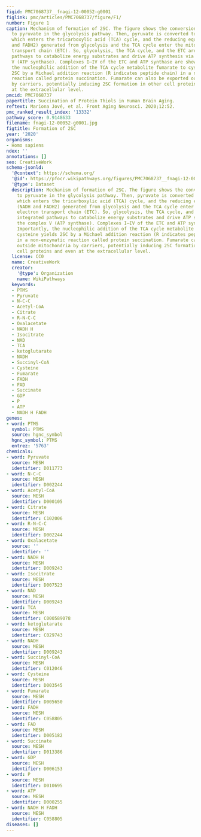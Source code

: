 ```yaml
---
figid: PMC7068737__fnagi-12-00052-g0001
figlink: pmc/articles/PMC7068737/figure/F1/
number: Figure 1
caption: Mechanism of formation of 2SC. The figure shows the conversion of glucose
  to pyruvate in the glycolysis pathway. Then, pyruvate is converted to acetyl-CoA,
  which enters the tricarboxylic acid (TCA) cycle, and the reducing equivalents (NADH
  and FADH2) generated from glycolysis and the TCA cycle enter the mitochondrial electron
  transport chain (ETC). So, glycolysis, the TCA cycle, and the ETC are integrated
  pathways to catabolize energy substrates and drive ATP synthesis via the complex
  V (ATP synthase). Complexes I–IV of the ETC and ATP synthase are shown. Importantly,
  the nucleophilic addition of the TCA cycle metabolite fumarate to cysteine yields
  2SC by a Michael addition reaction (R indicates peptide chain) in a non-enzymatic
  reaction called protein succination. Fumarate can also be exported outside mitochondria
  by carriers, potentially inducing 2SC formation in other cell proteins and even
  at the extracellular level.
pmcid: PMC7068737
papertitle: Succination of Protein Thiols in Human Brain Aging.
reftext: Mariona Jové, et al. Front Aging Neurosci. 2020;12:52.
pmc_ranked_result_index: '13332'
pathway_score: 0.9148633
filename: fnagi-12-00052-g0001.jpg
figtitle: Formation of 2SC
year: '2020'
organisms:
- Homo sapiens
ndex: ''
annotations: []
seo: CreativeWork
schema-jsonld:
  '@context': https://schema.org/
  '@id': https://pfocr.wikipathways.org/figures/PMC7068737__fnagi-12-00052-g0001.html
  '@type': Dataset
  description: Mechanism of formation of 2SC. The figure shows the conversion of glucose
    to pyruvate in the glycolysis pathway. Then, pyruvate is converted to acetyl-CoA,
    which enters the tricarboxylic acid (TCA) cycle, and the reducing equivalents
    (NADH and FADH2) generated from glycolysis and the TCA cycle enter the mitochondrial
    electron transport chain (ETC). So, glycolysis, the TCA cycle, and the ETC are
    integrated pathways to catabolize energy substrates and drive ATP synthesis via
    the complex V (ATP synthase). Complexes I–IV of the ETC and ATP synthase are shown.
    Importantly, the nucleophilic addition of the TCA cycle metabolite fumarate to
    cysteine yields 2SC by a Michael addition reaction (R indicates peptide chain)
    in a non-enzymatic reaction called protein succination. Fumarate can also be exported
    outside mitochondria by carriers, potentially inducing 2SC formation in other
    cell proteins and even at the extracellular level.
  license: CC0
  name: CreativeWork
  creator:
    '@type': Organization
    name: WikiPathways
  keywords:
  - PTMS
  - Pyruvate
  - N-C-C
  - Acetyl-CoA
  - Citrate
  - R-N-C-C
  - Oxalacetate
  - NADH H
  - Isocitrate
  - NAD
  - TCA
  - ketoglutarate
  - NADH
  - Succinyl-CoA
  - Cysteine
  - Fumarate
  - FADH
  - FAD
  - Succinate
  - GDP
  - P
  - ATP
  - NADH H FADH
genes:
- word: PTMS
  symbol: PTMS
  source: hgnc_symbol
  hgnc_symbol: PTMS
  entrez: '5763'
chemicals:
- word: Pyruvate
  source: MESH
  identifier: D011773
- word: N-C-C
  source: MESH
  identifier: D002244
- word: Acetyl-CoA
  source: MESH
  identifier: D000105
- word: Citrate
  source: MESH
  identifier: C102006
- word: R-N-C-C
  source: MESH
  identifier: D002244
- word: Oxalacetate
  source: ''
  identifier: ''
- word: NADH H
  source: MESH
  identifier: D009243
- word: Isocitrate
  source: MESH
  identifier: D007523
- word: NAD
  source: MESH
  identifier: D009243
- word: TCA
  source: MESH
  identifier: C000589078
- word: ketoglutarate
  source: MESH
  identifier: C029743
- word: NADH
  source: MESH
  identifier: D009243
- word: Succinyl-CoA
  source: MESH
  identifier: C012046
- word: Cysteine
  source: MESH
  identifier: D003545
- word: Fumarate
  source: MESH
  identifier: D005650
- word: FADH
  source: MESH
  identifier: C058805
- word: FAD
  source: MESH
  identifier: D005182
- word: Succinate
  source: MESH
  identifier: D013386
- word: GDP
  source: MESH
  identifier: D006153
- word: P
  source: MESH
  identifier: D010695
- word: ATP
  source: MESH
  identifier: D000255
- word: NADH H FADH
  source: MESH
  identifier: C058805
diseases: []
---
```

